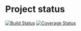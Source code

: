 # Project status
[![Build Status](https://app.travis-ci.com/nsh2207/software-homework-1-django-polls.svg?token=KJ9Rp2huhLqhYhPz7oyk&branch=main)](https://app.travis-ci.com/nsh2207/software-homework-1-django-polls)
[![Coverage Status](https://coveralls.io/repos/github/nsh2207/software-homework-1-django-polls/badge.svg?branch=main)](https://coveralls.io/github/nsh2207/software-homework-1-django-polls?branch=main)
